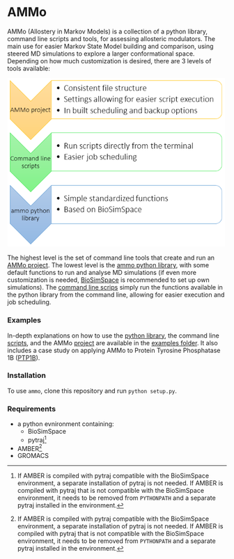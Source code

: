 # AMMo

AMMo (Allostery in Markov Models) is a collection of a python library, command line scripts and tools, for assessing allosteric modulators. The main use for easier Markov State Model building and comparison, using steered MD simulations to explore a larger conformational space. Depending on how much customization is desired, there are 3 levels of tools available:

<img src="data/structure.png" width=500>

The highest level is the set of command line tools that create and run an [AMMo project](examples/project.md). The lowest level is the [ammo python library](examples/notebook.ipynb), with some default functions to run and analyse MD simulations (if even more customization is needed, [BioSimSpace](www.biosimspace.org) is recommended to set up own simulations). The [command line scrips](examples/scripts.md) simply run the functions available in the python library from the command line, allowing for easier execution and job scheduling.

### Examples
In-depth explanations on how to use the [python library](examples/notebook.ipynb), the command line [scripts](examples/scripts.md), and the AMMo [project](examples/project.md) are available in the [examples folder](examples). It also includes a case study on applying AMMo to Protein Tyrosine Phosphatase 1B ([PTP1B](examples/PTP1B)).

### Installation

To use `ammo`, clone this repository and run `python setup.py`.

### Requirements

* a python evnironment containing:
    * BioSimSpace
    * pytraj[^1]
* AMBER[^1]
* GROMACS

[^1]: If AMBER is compiled with pytraj compatible with the BioSimSpace environment, a separate installation of pytraj is not needed. If AMBER is compiled with pytraj that is not compatible with the BioSimSpace environment, it needs to be removed from `PYTHONPATH` and a separate pytraj installed in the environment.
